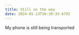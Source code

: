 ```yaml
---
title: Still on the way
date: 2024-05-13T16:39:33.679Z
---
```


My phone is still being transported
